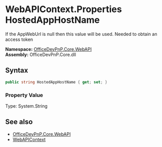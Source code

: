 # WebAPIContext.Properties HostedAppHostName
If the AppWebUrl is null then this value will be used. Needed to obtain an access token  

**Namespace:** [OfficeDevPnP.Core.WebAPI](OfficeDevPnP.Core.WebAPI.md)  
**Assembly:** OfficeDevPnP.Core.dll  
## Syntax
```C#
public string HostedAppHostName { get; set; }
```

### Property Value
Type: System.String  

## See also
- [OfficeDevPnP.Core.WebAPI](OfficeDevPnP.Core.WebAPI.md)
- [WebAPIContext](OfficeDevPnP.Core.WebAPI.WebAPIContext.md) 
